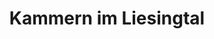 ---
title: Kammern im Liesingtal
url: /kammern-im-liesingtal/
latitude: 47.389
longitude: 14.899
---